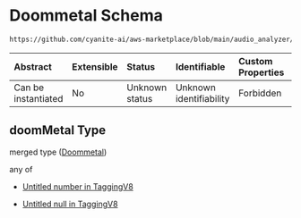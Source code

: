 # Doommetal Schema

```txt
https://github.com/cyanite-ai/aws-marketplace/blob/main/audio_analyzer/schemes/marketplace_v1/schema/TaggingV8.schema.json#/$defs/SubgenreScoresV1/properties/doomMetal
```



| Abstract            | Extensible | Status         | Identifiable            | Custom Properties | Additional Properties | Access Restrictions | Defined In                                                                     |
| :------------------ | :--------- | :------------- | :---------------------- | :---------------- | :-------------------- | :------------------ | :----------------------------------------------------------------------------- |
| Can be instantiated | No         | Unknown status | Unknown identifiability | Forbidden         | Allowed               | none                | [TaggingV8.schema.json\*](../out/TaggingV8.schema.json "open original schema") |

## doomMetal Type

merged type ([Doommetal](taggingv8-defs-subgenrescoresv1-properties-doommetal.md))

any of

* [Untitled number in TaggingV8](taggingv8-defs-subgenrescoresv1-properties-doommetal-anyof-0.md "check type definition")

* [Untitled null in TaggingV8](taggingv8-defs-subgenrescoresv1-properties-doommetal-anyof-1.md "check type definition")
